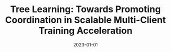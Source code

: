 ---
title: "Tree Learning: Towards Promoting Coordination in Scalable Multi-Client Training Acceleration"
authors:
- Tao Guo
- Song Guo
- Feijie Wu
- Wenchao Xu
- Jiewei Zhang
- Qihua Zhou
- Quan Chen
- Weihua Zhuang


date: "2023-01-01"
# doi: "10.1109/TNSE.2022.3141728"

# Publication type.
# 1 = Conference paper; 2 = Journal article;
# 3 = Preprint Paper; 4 = Report; 5 = Book; 6 = Book section;
# 7 = Thesis; 8 = Patent
publication_types: ["2"]

# Publication name and optional abbreviated publication name.
publication: IEEE Transactions on Mobile Computing (TMC) (CCF-A)
# publication_short: "TCOM (CCF-B)"

url_pdf: https://ieeexplore.ieee.org/document/10076834
# url_code: ''
# url_dataset: ''
# url_poster: ''
# url_project: ''
# url_slides: ''
# url_video: ''

---